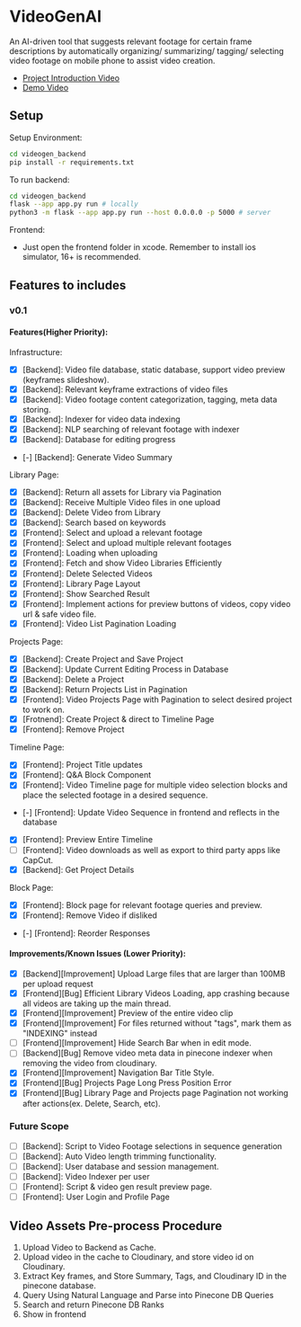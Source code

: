 # VideoGenAI
An AI-driven tool that suggests relevant footage for certain frame descriptions by automatically organizing/ summarizing/ tagging/ selecting video footage on mobile phone to assist video creation.

- [Project Introduction Video](https://drive.google.com/file/d/1AyiP8GEQCJY1lPvCdcWaGOoItRfBml5f/view?usp=sharing)
- [Demo Video](https://drive.google.com/file/d/13xYiv4tF0TFChq-FWNaDlC_DhihoemfS/view?usp=sharing)

## Setup
Setup Environment:
```bash
cd videogen_backend
pip install -r requirements.txt
```

To run backend:
```bash
cd videogen_backend
flask --app app.py run # locally
python3 -m flask --app app.py run --host 0.0.0.0 -p 5000 # server
```

Frontend:
- Just open the frontend folder in xcode. Remember to install ios simulator, 16+ is recommended.

## Features to includes

### v0.1
#### Features(Higher Priority):
Infrastructure:
- [x] [Backend]: Video file database, static database, support video preview (keyframes slideshow).
- [x] [Backend]: Relevant keyframe extractions of video files
- [x] [Backend]: Video footage content categorization, tagging, meta data storing.
- [x] [Backend]: Indexer for video data indexing
- [x] [Backend]: NLP searching of relevant footage with indexer
- [x] [Backend]: Database for editing progress
- [-] [Backend]: Generate Video Summary

Library Page:
- [x] [Backend]: Return all assets for Library via Pagination
- [x] [Backend]: Receive Multiple Video files in one upload
- [x] [Backend]: Delete Video from Library
- [x] [Backend]: Search based on keywords
- [x] [Frontend]: Select and upload a relevant footage
- [x] [Frontend]: Select and upload multiple relevant footages
- [x] [Frontend]: Loading when uploading
- [x] [Frontend]: Fetch and show Video Libraries Efficiently
- [x] [Frontend]: Delete Selected Videos
- [x] [Frontend]: Library Page Layout
- [x] [Frontend]: Show Searched Result
- [x] [Frontend]: Implement actions for preview buttons of videos, copy video url & safe video file.
- [x] [Frontend]: Video List Pagination Loading

Projects Page:
- [x] [Backend]: Create Project and Save Project
- [x] [Backend]: Update Current Editing Process in Database
- [x] [Backend]: Delete a Project
- [x] [Backend]: Return Projects List in Pagination
- [x] [Frontend]: Video Projects Page with Pagination to select desired project to work on.
- [x] [Frotnend]: Create Project & direct to Timeline Page
- [x] [Frontend]: Remove Project

Timeline Page:
- [x] [Frontend]: Project Title updates
- [x] [Frontend]: Q&A Block Component
- [x] [Frontend]: Video Timeline page for multiple video selection blocks and place the selected footage in a desired sequence.
- [-] [Frontend]: Update Video Sequence in frontend and reflects in the database
- [x] [Frontend]: Preview Entire Timeline
- [ ] [Frontend]: Video downloads as well as export to third party apps like CapCut.
- [x] [Backend]: Get Project Details

Block Page:
- [x] [Frontend]: Block page for relevant footage queries and preview.
- [x] [Frontend]: Remove Video if disliked
- [-] [Frontend]: Reorder Responses

#### Improvements/Known Issues (Lower Priority):
- [x] [Backend][Improvement] Upload Large files that are larger than 100MB per upload request
- [x] [Frontend][Bug] Efficient Library Videos Loading, app crashing because all videos are taking up the main thread.
- [x] [Frontend][Improvement] Preview of the entire video clip
- [x] [Frontend][Improvement] For files returned without "tags", mark them as "INDEXING" instead
- [ ] [Frontend][Improvement] Hide Search Bar when in edit mode.
- [ ] [Backend][Bug] Remove video meta data in pinecone indexer when removing the video from cloudinary.
- [x] [Frontend][Improvement] Navigation Bar Title Style.
- [x] [Frontend][Bug] Projects Page Long Press Position Error
- [x] [Frontend][Bug] Library Page and Projects page Pagination not working after actions(ex. Delete, Search, etc).

### Future Scope
- [ ] [Backend]: Script to Video Footage selections in sequence generation
- [ ] [Backend]: Auto Video length trimming functionality.
- [ ] [Backend]: User database and session management.
- [ ] [Backend]: Video Indexer per user
- [ ] [Frontend]: Script & video gen result preview page.
- [ ] [Frontend]: User Login and Profile Page

## Video Assets Pre-process Procedure
1. Upload Video to Backend as Cache.
2. Upload video in the cache to Cloudinary, and store video id on Cloudinary.
3. Extract Key frames, and Store Summary, Tags, and Cloudinary ID in the pinecone database.
4. Query Using Natural Language and Parse into Pinecone DB Queries
5. Search and return Pinecone DB Ranks
6. Show in frontend
